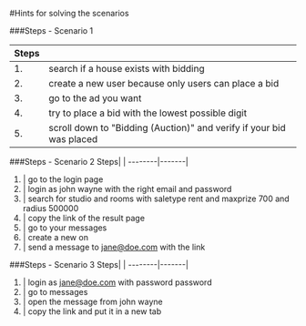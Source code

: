#Hints for solving the scenarios

###Steps - Scenario 1

Steps| |
--------|-------
1.	| search if a house exists with bidding
2. | create a new user because only users can place a bid
3. | go to the ad you want
4. | try to place a bid with the lowest possible digit
5. | scroll down to "Bidding (Auction)" and verify if your bid was placed


###Steps - Scenario 2
Steps| |
--------|-------|
1. | go to the login page
2. | login as john wayne with the right email and password
3. | search for studio and rooms with saletype rent and maxprize 700 and radius 500000
4. | copy the link of the result page
5. | go to your messages
6. | create a new on
7. | send a message to jane@doe.com with the link


###Steps - Scenario 3
Steps| |
--------|-------|
1. | login as jane@doe.com with password password
2. | go to messages
3. | open the message from john wayne
4. | copy the link and put it in a new tab
